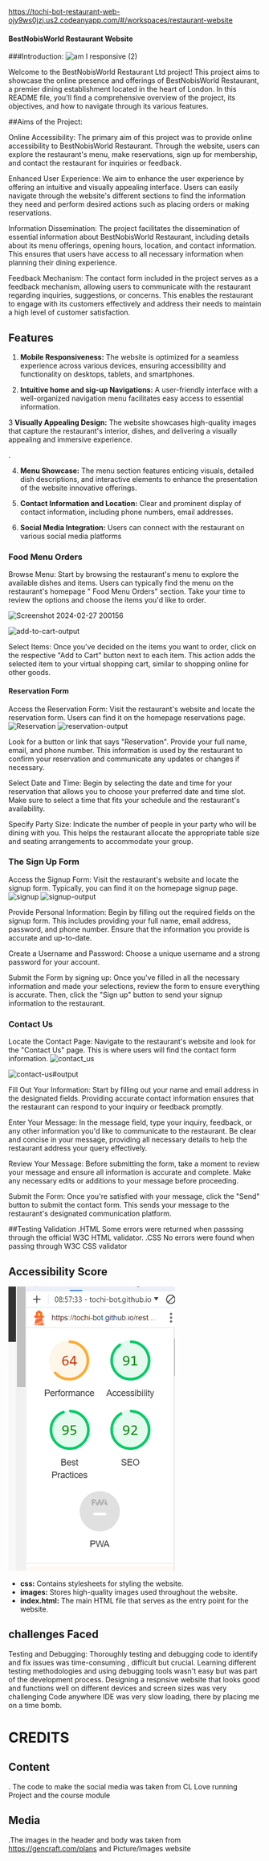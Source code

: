 <https://tochi-bot-restaurant-web-ojy9ws0jzj.us2.codeanyapp.com/#/workspaces/restaurant-website>

#### BestNobisWorld Restaurant Website

###Introduction:
![am I responsive (2)](https://github.com/tochi-bot/restaurant-website/assets/77632001/f2991283-f993-4804-8823-48b793059449)

Welcome to the BestNobisWorld Restaurant Ltd project! This project aims to showcase the online presence and offerings of BestNobisWorld Restaurant, a premier dining establishment located in the heart of London. In this README file, you'll find a comprehensive overview of the project, its objectives, and how to navigate through its various features.

##Aims of the Project:

Online Accessibility: The primary aim of this project was to provide online accessibility to BestNobisWorld Restaurant. Through the website, users can explore the restaurant's menu, make reservations, sign up for membership, and contact the restaurant for inquiries or feedback.

Enhanced User Experience: We aim to enhance the user experience by offering an intuitive and visually appealing interface. Users can easily navigate through the website's different sections to find the information they need and perform desired actions such as placing orders or making reservations.

Information Dissemination: The project facilitates the dissemination of essential information about BestNobisWorld Restaurant, including details about its menu offerings, opening hours, location, and contact information. This ensures that users have access to all necessary information when planning their dining experience.

Feedback Mechanism: The contact form included in the project serves as a feedback mechanism, allowing users to communicate with the restaurant regarding inquiries, suggestions, or concerns. This enables the restaurant to engage with its customers effectively and address their needs to maintain a high level of customer satisfaction.

## Features

1. **Mobile Responsiveness:** The website is optimized for a seamless experience across various devices, ensuring accessibility and functionality on desktops, tablets, and smartphones.

2. **Intuitive home and sig-up Navigations:** A user-friendly interface with a well-organized navigation menu facilitates easy access to essential information.

3 **Visually Appealing Design:** The website showcases high-quality images that capture the restaurant's interior, dishes, and  delivering a visually appealing and immersive experience.

.

4. **Menu Showcase:** The menu section features enticing visuals, detailed dish descriptions, and interactive elements to enhance the presentation of the website innovative offerings.

7. **Contact Information and Location:** Clear and prominent display of contact information, including phone numbers, email addresses.

8. **Social Media Integration:** Users can connect with the restaurant on various social media platforms
 
### Food Menu Orders

Browse Menu: Start by browsing the restaurant's menu to explore the available dishes and items. Users can typically find the menu on the restaurant's homepage  " Food Menu Orders" section. Take your time to review the options and choose the items you'd like to order.

![Screenshot 2024-02-27 200156](https://github.com/tochi-bot/restaurant-website/assets/77632001/398719de-bc98-4cf7-b7b7-87c407539d6d)

![add-to-cart-output](https://github.com/tochi-bot/restaurant-website/assets/77632001/95b7187a-01fc-4bd4-bb4e-5f96a331b1c8)

Select Items: Once you've decided on the items you want to order, click on the respective "Add to Cart" button next to each item. This action adds the selected item to your virtual shopping cart, similar to shopping online for other goods.
#### Reservation Form
Access the Reservation Form: Visit the restaurant's website and locate the reservation form. Users can find it on the homepage reservations page.
![Reservation](https://github.com/tochi-bot/restaurant-website/assets/77632001/70aec638-1e49-43de-bbb2-167c3c177f63)
![reservation-output](https://github.com/tochi-bot/restaurant-website/assets/77632001/59abca9f-b4ce-4a0f-b8f1-39c418007c74)

Look for a button or link that says "Reservation".
Provide your full name, email, and phone number. This information is used by the restaurant to confirm your reservation and communicate any updates or changes if necessary.

Select Date and Time: Begin by selecting the date and time for your reservation  that allows you to choose your preferred date and time slot. 
Make sure to select a time that fits your schedule and the restaurant's availability.

Specify Party Size: Indicate the number of people in your party who will be dining with you. This helps the restaurant allocate the appropriate 
table size and seating arrangements to accommodate your group.

### The Sign Up Form
Access the Signup Form: Visit the restaurant's website and locate the signup form. Typically, you can find it on the homepage signup page.
![signup](https://github.com/tochi-bot/restaurant-website/assets/77632001/312c18a4-bd14-45d5-ad8b-28e313ec72bc)
![signup-output](https://github.com/tochi-bot/restaurant-website/assets/77632001/2b1a77e7-6675-4003-89cc-4c6c4ecedba2)


Provide Personal Information: Begin by filling out the required fields on the signup form. This includes providing your full name, email address,
password, and  phone number. Ensure that the information you provide is accurate and up-to-date.

Create a Username and Password: Choose a unique username and a strong password for your account. 

Submit the Form by signing up: Once you've filled in all the necessary information and made your selections, review the form to ensure everything is accurate.
Then, click the "Sign up" button to send your signup information to the restaurant.

### Contact Us
Locate the Contact Page: Navigate to the restaurant's website and look for the "Contact Us" page. This is where users will find the contact form information.
![contact_us](https://github.com/tochi-bot/restaurant-website/assets/77632001/a000a4c5-12a0-4138-bdf1-3ff9a5148be1)

![contact-us#output](https://github.com/tochi-bot/restaurant-website/assets/77632001/70d5ef13-eec0-4541-8a09-a7dea4c972a4)

Fill Out Your Information: Start by filling out your name and email address in the designated fields. Providing accurate contact information ensures that 
the restaurant can respond to your inquiry or feedback promptly.

Enter Your Message: In the message field, type your inquiry, feedback, or any other information you'd like to communicate to the restaurant. Be clear and 
concise in your message, providing all necessary details to help the restaurant address your query effectively.

Review Your Message: Before submitting the form, take a moment to review your message and ensure all information is accurate and complete. Make any necessary edits 
or additions to your message before proceeding.

Submit the Form: Once you're satisfied with your message, click the "Send" button to submit the contact form. This sends your message to the restaurant's designated 
communication platform.


##Testing Validation
.HTML
Some errors were returned when passsing through the official W3C HTML validator.
.CSS
No errors were found when passing through W3C CSS validator
## Accessibility Score
<img src="Accessibility-score.png">

- **css:** Contains stylesheets for styling the website.
- **images:** Stores high-quality images used throughout the website.
- **index.html:** The main HTML file that serves as the entry point for the website.
## challenges Faced 
Testing and Debugging: Thoroughly testing and debugging code to identify and fix issues was time-consuming , difficult but crucial. Learning different testing methodologies and using debugging tools wasn't easy but was part of the development process.
  Designing a  respnsive website that looks good and functions well on different devices and screen sizes was very challenging
  Code anywhere IDE was very slow loading, there by placing me on a time bomb.
# CREDITS

 ## Content
  . The code to make the social media was taken from CL Love running Project and the course module
  
## Media
.The images in the header and body was taken from <https://gencraft.com/plans> and Picture/Images website 
